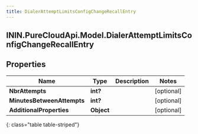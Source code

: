 ```yaml
---
title: DialerAttemptLimitsConfigChangeRecallEntry
---
```

## ININ.PureCloudApi.Model.DialerAttemptLimitsConfigChangeRecallEntry

## Properties

|Name | Type | Description | Notes|
|------------ | ------------- | ------------- | -------------|
| **NbrAttempts** | **int?** |  | [optional] |
| **MinutesBetweenAttempts** | **int?** |  | [optional] |
| **AdditionalProperties** | **Object** |  | [optional] |
{: class="table table-striped"}


